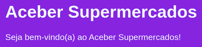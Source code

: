 <!DOCTYPE html>
<html lang="pt-br">
<head>
    <meta charset="UTF-8">
    <meta name="viewport" content="width=device-width, initial-scale=1.0">
    <title>Aceber</title>
<style>
  body {
background-color: #8624e0;
color: azure;
font: normal 20pt Arial;
}

</style>

</head>
<body>
    <h1>Aceber Supermercados</h1>
    <p>Seja bem-vindo(a) ao Aceber Supermercados!</p>
    <script>
        window.alert("Saudação da programadora! ;)");
        window.prompt("Digite o seu nome para prosseguir:");
    </script>
</body>
</html>
